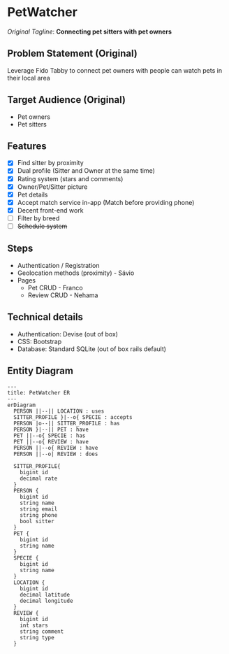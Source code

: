 # PetWatcher

*Original Tagline*: **Connecting pet sitters with pet owners**

## Problem Statement (Original)
Leverage Fido Tabby to connect pet owners with people can watch pets in their local area

## Target Audience (Original)
- Pet owners
- Pet sitters

## Features

- [X] Find sitter by proximity
- [X] Dual profile (Sitter and Owner at the same time)
- [X] Rating system (stars and comments)
- [X] Owner/Pet/Sitter picture
- [X] Pet details
- [X] Accept match service in-app (Match before providing phone)
- [X] Decent front-end work
- [ ] Filter by breed
- [ ] ~~Schedule system~~

## Steps

- Authentication / Registration
- Geolocation methods (proximity) - Sávio
- Pages
  - Pet CRUD - Franco
  - Review CRUD - Nehama

## Technical details

- Authentication: Devise (out of box)
- CSS: Bootstrap
- Database: Standard SQLite (out of box rails default)

## Entity Diagram

```mermaid
---
title: PetWatcher ER
---
erDiagram
  PERSON ||--|| LOCATION : uses
  SITTER_PROFILE }|--o{ SPECIE : accepts
  PERSON |o--|| SITTER_PROFILE : has
  PERSON }|--|| PET : have
  PET ||--o{ SPECIE : has
  PET ||--o{ REVIEW : have
  PERSON ||--o{ REVIEW : have
  PERSON ||--o| REVIEW : does

  SITTER_PROFILE{
    bigint id
    decimal rate
  }
  PERSON {
    bigint id
    string name
    string email
    string phone
    bool sitter
  }
  PET {
    bigint id
    string name
  }
  SPECIE {
    bigint id
    string name
  }
  LOCATION {
    bigint id
    decimal latitude
    decimal longitude
  }
  REVIEW {
    bigint id
    int stars
    string comment
    string type
  }
```